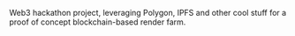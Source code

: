 Web3 hackathon project, leveraging Polygon, IPFS and other cool stuff for a proof of concept blockchain-based render farm.
